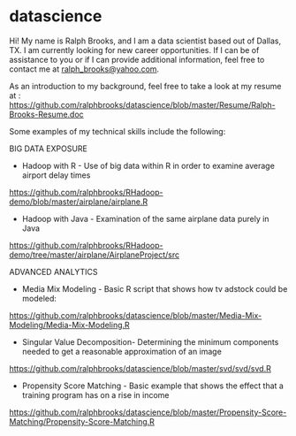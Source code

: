 datascience
===========

Hi!  My name is Ralph Brooks, and I am a data scientist based out of Dallas, TX. I am currently looking for new career opportunities. If I can be of assistance to you or if I can provide additional information, feel free to contact me at ralph_brooks@yahoo.com. 


As an introduction to my background, feel free to take a look at my resume at : https://github.com/ralphbrooks/datascience/blob/master/Resume/Ralph-Brooks-Resume.doc


Some examples of my technical skills include the following: 

BIG DATA EXPOSURE

* Hadoop with R - Use of big data within R in order to examine average airport delay times

https://github.com/ralphbrooks/RHadoop-demo/blob/master/airplane/airplane.R

* Hadoop with Java - Examination of the same airplane data purely in Java

https://github.com/ralphbrooks/RHadoop-demo/tree/master/airplane/AirplaneProject/src


ADVANCED ANALYTICS

* Media Mix Modeling - Basic R script that shows how tv adstock could be modeled:

https://github.com/ralphbrooks/datascience/blob/master/Media-Mix-Modeling/Media-Mix-Modeling.R

* Singular Value Decomposition- Determining the minimum components needed to get a reasonable approximation of an image

https://github.com/ralphbrooks/datascience/blob/master/svd/svd/svd.R

* Propensity Score Matching - Basic example that shows the effect that a training program has on a rise in income

https://github.com/ralphbrooks/datascience/blob/master/Propensity-Score-Matching/Propensity-Score-Matching.R


